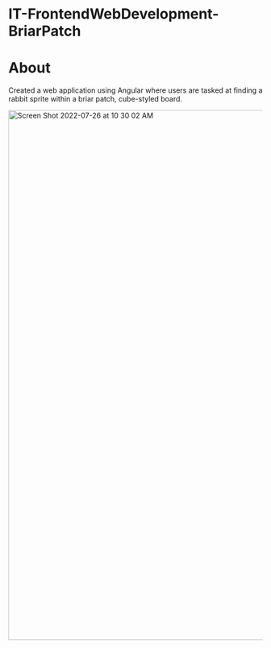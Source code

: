 # IT-FrontendWebDevelopment-BriarPatch

# About
Created a web application using Angular where users are tasked at finding a rabbit sprite within a briar patch, cube-styled board.

<img width="1052" alt="Screen Shot 2022-07-26 at 10 30 02 AM" src="https://user-images.githubusercontent.com/52668142/181123017-d653fe9f-d1c7-469e-b3a4-616f871e7b6d.png">


